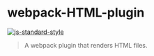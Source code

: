 # webpack-HTML-plugin

[![js-standard-style](https://img.shields.io/badge/code%20style-standard-brightgreen.svg?style=flat)](https://github.com/feross/standard)

> A webpack plugin that renders HTML files.

